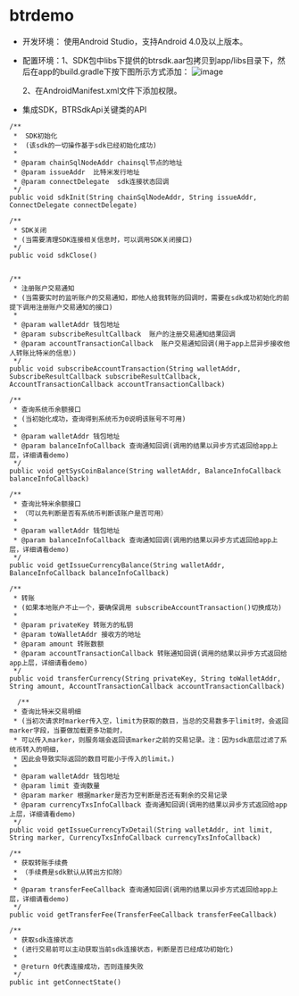 # btrdemo

- 开发环境： 使用Android Studio，支持Android 4.0及以上版本。
- 配置环境：1、SDK包中libs下提供的btrsdk.aar包拷贝到app/libs目录下，然后在app的build.gradle下按下图所示方式添加：
![image](https://note.youdao.com/yws/api/personal/file/B400E5AC623A43599D01C8D26667BB0B?method=download&shareKey=c5dc3096897d5a1fb0bd1a45a2fcb867)

    2、在AndroidManifest.xml文件下添加权限。
<uses-permission android:name="android.permission.INTERNET"/>

- 集成SDK，BTRSdkApi关键类的API


```
/**
 *  SDK初始化
 *  (该sdk的一切操作基于sdk已经初始化成功)
 *
 * @param chainSqlNodeAddr chainsql节点的地址
 * @param issueAddr  比特米发行地址
 * @param connectDelegate  sdk连接状态回调
 */
public void sdkInit(String chainSqlNodeAddr, String issueAddr, ConnectDelegate connectDelegate)
```



```
/**
 * SDK关闭
 * (当需要清理SDK连接相关信息时，可以调用SDK关闭接口)
 */
public void sdkClose()
```



```

/**
 * 注册账户交易通知
 * (当需要实时的监听账户的交易通知，即他人给我转账的回调时，需要在sdk成功初始化的前提下调用注册账户交易通知的接口)
 *
 * @param walletAddr 钱包地址
 * @param subscribeResultCallback  账户的注册交易通知结果回调
 * @param accountTransactionCallback  账户交易通知回调(用于app上层异步接收他人转账比特米的信息）)
 */
public void subscribeAccountTransaction(String walletAddr, SubscribeResultCallback subscribeResultCallback, AccountTransactionCallback accountTransactionCallback)
```



```
/**
 * 查询系统币余额接口
 * (当初始化成功，查询得到系统币为0说明该账号不可用)
 *
 * @param walletAddr 钱包地址
 * @param balanceInfoCallback 查询通知回调(调用的结果以异步方式返回给app上层，详细请看demo)
 */
public void getSysCoinBalance(String walletAddr, BalanceInfoCallback balanceInfoCallback)
```



```
/**
 * 查询比特米余额接口
 * （可以先判断是否有系统币判断该账户是否可用）
 *
 * @param walletAddr 钱包地址
 * @param balanceInfoCallback 查询通知回调(调用的结果以异步方式返回给app上层，详细请看demo)
 */
public void getIssueCurrencyBalance(String walletAddr, BalanceInfoCallback balanceInfoCallback)
```



```
/**
 * 转账
 * (如果本地账户不止一个，要确保调用 subscribeAccountTransaction()切换成功)
 *
 * @param privateKey 转账方的私钥
 * @param toWalletAddr 接收方的地址
 * @param amount 转账数额
 * @param accountTransactionCallback 转账通知回调(调用的结果以异步方式返回给app上层，详细请看demo)
 */
public void transferCurrency(String privateKey, String toWalletAddr, String amount, AccountTransactionCallback accountTransactionCallback)
```




```
  /**
 * 查询比特米交易明细
 * (当初次请求时marker传入空，limit为获取的数目，当总的交易数多于limit时，会返回marker字段，当要做加载更多功能时，
 * 可以传入marker，则服务端会返回该marker之前的交易记录。注：因为sdk底层过滤了系统币转入的明细，
 * 因此会导致实际返回的数目可能小于传入的limit。)
 *
 * @param walletAddr 钱包地址
 * @param limit 查询数量
 * @param marker 根据marker是否为空判断是否还有剩余的交易记录
 * @param currencyTxsInfoCallback 查询通知回调(调用的结果以异步方式返回给app上层，详细请看demo)
 */
public void getIssueCurrencyTxDetail(String walletAddr, int limit, String marker, CurrencyTxsInfoCallback currencyTxsInfoCallback)
```




```
/**
 * 获取转账手续费
 * （手续费是sdk默认从转出方扣除）
 *
 * @param transferFeeCallback 查询通知回调(调用的结果以异步方式返回给app上层，详细请看demo)
 */
public void getTransferFee(TransferFeeCallback transferFeeCallback)
```



```
/**
 * 获取sdk连接状态
 * (进行交易前可以主动获取当前sdk连接状态，判断是否已经成功初始化)
 *
 * @return 0代表连接成功，否则连接失败
 */
public int getConnectState()
```

